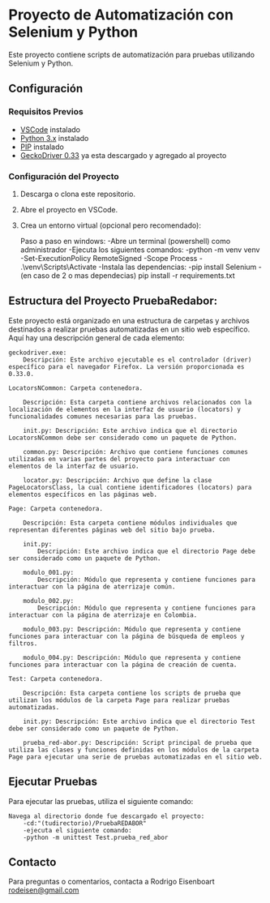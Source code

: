 # Proyecto de Automatización con Selenium y Python

Este proyecto contiene scripts de automatización para pruebas utilizando Selenium y Python.

## Configuración

### Requisitos Previos

- [VSCode](https://code.visualstudio.com/) instalado
- [Python 3.x](https://www.python.org/) instalado
- [PIP](https://pip.pypa.io/en/stable/installation/) instalado
- [GeckoDriver 0.33](https://github.com/mozilla/geckodriver/releases) ya esta descargado y agregado al proyecto

### Configuración del Proyecto

1. Descarga o clona este repositorio.

2. Abre el proyecto en VSCode.

3. Crea un entorno virtual (opcional pero recomendado):

   Paso a paso en windows:
   -Abre un terminal (powershell) como administrador
   -Ejecuta los siguientes comandos:
        -python -m venv venv
        -Set-ExecutionPolicy RemoteSigned -Scope Process
        - .\venv\Scripts\Activate
   -Instala las dependencias:
        -pip install Selenium
        -(en caso de 2 o mas dependecias) pip install -r requirements.txt


## Estructura del Proyecto PruebaRedabor:

Este proyecto está organizado en una estructura de carpetas y archivos destinados a realizar pruebas automatizadas en un sitio web específico. Aquí hay una descripción general de cada elemento:

    geckodriver.exe:
        Descripción: Este archivo ejecutable es el controlador (driver) específico para el navegador Firefox. La versión proporcionada es 0.33.0.

    LocatorsNCommon: Carpeta contenedora.

        Descripción: Esta carpeta contiene archivos relacionados con la localización de elementos en la interfaz de usuario (locators) y funcionalidades comunes necesarias para las pruebas.

        init.py: Descripción: Este archivo indica que el directorio LocatorsNCommon debe ser considerado como un paquete de Python.

        common.py: Descripción: Archivo que contiene funciones comunes utilizadas en varias partes del proyecto para interactuar con elementos de la interfaz de usuario.

        locator.py: Descripción: Archivo que define la clase PageLocatorsClass, la cual contiene identificadores (locators) para elementos específicos en las páginas web.

    Page: Carpeta contenedora.

        Descripción: Esta carpeta contiene módulos individuales que representan diferentes páginas web del sitio bajo prueba.

        init.py:
            Descripción: Este archivo indica que el directorio Page debe ser considerado como un paquete de Python.

        modulo_001.py:
            Descripción: Módulo que representa y contiene funciones para interactuar con la página de aterrizaje común.

        modulo_002.py:
            Descripción: Módulo que representa y contiene funciones para interactuar con la página de aterrizaje en Colombia.

        modulo_003.py: Descripción: Módulo que representa y contiene funciones para interactuar con la página de búsqueda de empleos y filtros.

        modulo_004.py: Descripción: Módulo que representa y contiene funciones para interactuar con la página de creación de cuenta.

    Test: Carpeta contenedora.

        Descripción: Esta carpeta contiene los scripts de prueba que utilizan los módulos de la carpeta Page para realizar pruebas automatizadas.

        init.py: Descripción: Este archivo indica que el directorio Test debe ser considerado como un paquete de Python.

        prueba_red-abor.py: Descripción: Script principal de prueba que utiliza las clases y funciones definidas en los módulos de la carpeta Page para ejecutar una serie de pruebas automatizadas en el sitio web.

## Ejecutar Pruebas

Para ejecutar las pruebas, utiliza el siguiente comando:

    Navega al directorio donde fue descargado el proyecto:
        -cd:"(tudirectorio)/PruebaREDABOR"
        -ejecuta el siguiente comando:
        -python -m unittest Test.prueba_red_abor

## Contacto
Para preguntas o comentarios, contacta a Rodrigo Eisenboart <rodeisen@gmail.com>
